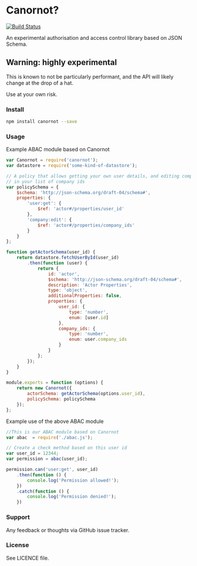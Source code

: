 # Canornot?

[![Build Status](https://travis-ci.org/maxholman/canornot.svg?branch=master)](https://travis-ci.org/maxholman/canornot)

An experimental authorisation and access control library based on JSON Schema.

## Warning: highly experimental

This is known to not be particularly performant, and the API will likely change at the drop of a hat.

Use at your own risk.

### Install

```bash
npm install canornot --save
```

### Usage

Example ABAC module based on Canornot

```javascript
var Canornot = require('canornot');
var datastore = require('some-kind-of-datastore');

// A policy that allows getting your own user details, and editing companies
// in your list of company ids
var policySchema = {
    $schema: 'http://json-schema.org/draft-04/schema#',
    properties: {
        'user:get': {
            $ref: 'actor#/properties/user_id'
        },
        'company:edit': {
            $ref: 'actor#/properties/company_ids'
        }
    }
};

function getActorSchema(user_id) {
    return datastore.fetchUserById(user_id)
        .then(function (user) {
            return {
                id: 'actor',
                $schema: 'http://json-schema.org/draft-04/schema#',
                description: 'Actor Properties',
                type: 'object',
                additionalProperties: false,
                properties: {
                    user_id: {
                        type: 'number',
                        enum: [user.id]
                    },
                    company_ids: {
                        type: 'number',
                        enum: user.company_ids
                    }
                }
            };
        });
    }
}

module.exports = function (options) {
    return new Canornot({
        actorSchema: getActorSchema(options.user_id),
        policySchema: policySchema
    });
};

```


Example use of the above ABAC module

```javascript
//This is our ABAC module based on Canornot
var abac  = require('./abac.js');

// Create a check method based on this user id
var user_id = 12344;
var permission = abac(user_id);

permission.can('user:get', user_id)
    .then(function () {
        console.log('Permission allowed!');
    })
    .catch(function () {
        console.log('Permission denied!');
    })
```

### Support

Any feedback or thoughts via GitHub issue tracker.

### License

See LICENCE file.
